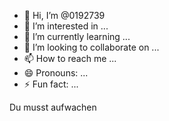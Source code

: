 - 👋 Hi, I’m @0192739
- 👀 I’m interested in ...
- 🌱 I’m currently learning ...
- 💞️ I’m looking to collaborate on ...
- 📫 How to reach me ...
- 😄 Pronouns: ...
- ⚡ Fun fact: ...

<!---
0192739/0192739 is a ✨ special ✨ repository because its `README.md` (this file) appears on your GitHub profile.
You can click the Preview link to take a look at your changes.
---> Du musst aufwachen 
